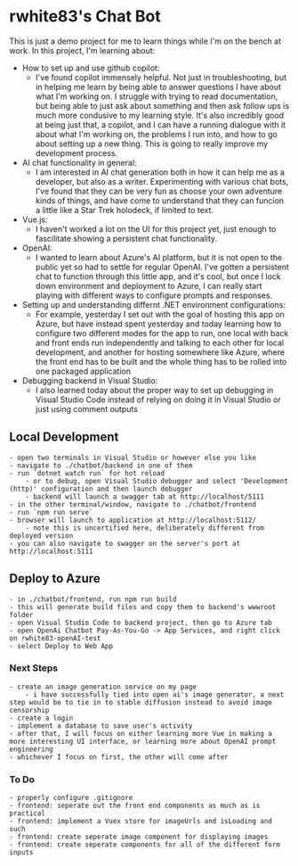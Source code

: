 # rwhite83's Chat Bot

This is just a demo project for me to learn things while I'm on the bench at work.  In this project, I'm learning about:
- How to set up and use github copilot:
    - I've found copilot immensely helpful.  Not just in troubleshooting, but in helping me learn by being able to answer questions I have about what I'm working on.  I struggle with trying to read documentation, but being able to just ask about something and then ask follow ups is much more condusive to my learning style.  It's also incredibly good at being just that, a copilot, and I can have a running dialogue with it about what I'm working on, the problems I run into, and how to go about setting up a new thing.  This is going to really improve my development process.
- AI chat functionality in general:
    - I am interested in AI chat generation both in how it can help me as a developer, but also as a writer.  Experimenting with various chat bots, I've found that they can be very fun as choose your own adventure kinds of things, and have come to understand that they can funcion a little like a Star Trek holodeck, if limited to text.
- Vue.js:
    - I haven't worked a lot on the UI for this project yet, just enough to fascilitate showing a persistent chat functionality.
- OpenAI:
    - I wanted to learn about Azure's AI platform, but it is not open to the public yet so had to settle for regular OpenAI.  I've gotten a persistent chat to function through this little app, and it's cool, but once I lock down environment and deployment to Azure, I can really start playing with different ways to configure prompts and responses.
- Setting up and understanding differnt .NET environment configurations:
    - For example, yesterday I set out with the goal of hosting this app on Azure, but have instead spent yesterday and today learning how to configure two different modes for the app to run, one local with back and front ends run independently and talking to each other for local development, and another for hosting somewhere like Azure, where the front end has to be built and the whole thing has to be rolled into one packaged application
- Debugging backend in Visual Studio:
    - I also learned today about the proper way to set up debugging in Visual Studio Code instead of relying on doing it in Visual Studio or just using comment outputs

## Local Development
```
- open two terminals in Visual Studio or however else you like
- navigate to ./chatbot/backend in one of them
- run `dotnet watch run` for hot reload 
    - or to debug, open Visual Studio debugger and select 'Development (http)' configuration and then launch debugger
    - backend will launch a swagger tab at http://localhost/5111
- in the other terminal/window, navigate to ./chatbot/frontend
- run `npm run serve`
- browser will launch to application at http://localhost:5112/
    - note this is uncertified here, deliberately different from deployed version
- you can also navigate to swagger on the server's port at http://localhost:5111
```

## Deploy to Azure
```
- in ./chatbot/frontend, run npm run build
- this will generate build files and copy them to backend's wwwroot folder
- open Visual Studio Code to backend project, then go to Azure tab
- open OpenAi Chatbot Pay-As-You-Go -> App Services, and right click on rwhite83-openAI-test
- select Deploy to Web App
```

### Next Steps

```
- create an image generation service on my page
    - i have successfully tied into open ai's image generator, a next step would be to tie in to stable diffusion instead to avoid image censorship
- create a login
- implement a database to save user's activity
- after that, I will focus on either learning more Vue in making a more interesting UI interface, or learning more about OpenAI prompt engineering
- whichever I focus on first, the other will come after
```

### To Do

```
- properly configure .gitignore
- frontend: seperate out the front end components as much as is practical
- frontend: implement a Vuex store for imageUrls and isLoading and such
- frontend: create seperate image component for displaying images
- frontend: create seperate components for all of the different form inputs
```